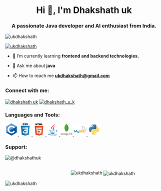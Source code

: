 <h1 align="center">Hi 👋, I'm Dhakshath uk</h1>
<h3 align="center">A passionate Java developer and AI enthusiast from India.</h3>

<p align="left"> <img src="https://komarev.com/ghpvc/?username=ukdhakshath&label=Profile%20views&color=0e75b6&style=flat" alt="ukdhakshath" /> </p>

<p align="left"> <a href="https://github.com/ryo-ma/github-profile-trophy"><img src="https://github-profile-trophy.vercel.app/?username=ukdhakshath" alt="ukdhakshath" /></a> </p>

- 🌱 I’m currently learning **frontend and backend technologies.**

- 💬 Ask me about **java**

- 📫 How to reach me **ukdhakshath@gmail.com**

<h3 align="left">Connect with me:</h3>
<p align="left">
<a href="https://linkedin.com/in/dhakshath uk" target="blank"><img align="center" src="https://raw.githubusercontent.com/rahuldkjain/github-profile-readme-generator/master/src/images/icons/Social/linked-in-alt.svg" alt="dhakshath uk" height="30" width="40" /></a>
<a href="https://instagram.com/dhakshath_u_k" target="blank"><img align="center" src="https://raw.githubusercontent.com/rahuldkjain/github-profile-readme-generator/master/src/images/icons/Social/instagram.svg" alt="dhakshath_u_k" height="30" width="40" /></a>
</p>

<h3 align="left">Languages and Tools:</h3>
<p align="left"> <a href="https://www.cprogramming.com/" target="_blank" rel="noreferrer"> <img src="https://raw.githubusercontent.com/devicons/devicon/master/icons/c/c-original.svg" alt="c" width="40" height="40"/> </a> <a href="https://www.w3schools.com/css/" target="_blank" rel="noreferrer"> <img src="https://raw.githubusercontent.com/devicons/devicon/master/icons/css3/css3-original-wordmark.svg" alt="css3" width="40" height="40"/> </a> <a href="https://www.w3.org/html/" target="_blank" rel="noreferrer"> <img src="https://raw.githubusercontent.com/devicons/devicon/master/icons/html5/html5-original-wordmark.svg" alt="html5" width="40" height="40"/> </a> <a href="https://www.java.com" target="_blank" rel="noreferrer"> <img src="https://raw.githubusercontent.com/devicons/devicon/master/icons/java/java-original.svg" alt="java" width="40" height="40"/> </a> <a href="https://www.mongodb.com/" target="_blank" rel="noreferrer"> <img src="https://raw.githubusercontent.com/devicons/devicon/master/icons/mongodb/mongodb-original-wordmark.svg" alt="mongodb" width="40" height="40"/> </a> <a href="https://www.mysql.com/" target="_blank" rel="noreferrer"> <img src="https://raw.githubusercontent.com/devicons/devicon/master/icons/mysql/mysql-original-wordmark.svg" alt="mysql" width="40" height="40"/> </a> <a href="https://www.python.org" target="_blank" rel="noreferrer"> <img src="https://raw.githubusercontent.com/devicons/devicon/master/icons/python/python-original.svg" alt="python" width="40" height="40"/> </a> </p>

<h3 align="left">Support:</h3>
<p><a href="https://www.buymeacoffee.com/@dhakshathuk"> <img align="left" src="https://cdn.buymeacoffee.com/buttons/v2/default-yellow.png" height="50" width="210" alt="@dhakshathuk" /></a></p><br><br>

<p><img align="left" src="https://github-readme-stats.vercel.app/api/top-langs?username=ukdhakshath&show_icons=true&locale=en&layout=compact" alt="ukdhakshath" /></p>

<p>&nbsp;<img align="center" src="https://github-readme-stats.vercel.app/api?username=ukdhakshath&show_icons=true&locale=en" alt="ukdhakshath" /></p>

<p><img align="center" src="https://github-readme-streak-stats.herokuapp.com/?user=ukdhakshath&" alt="ukdhakshath" /></p>
